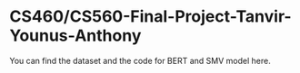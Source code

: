# CS460/CS560-Final-Project-Tanvir-Younus-Anthony
You can find the dataset and the code for BERT and SMV model here.
